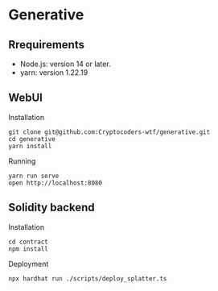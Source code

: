 # Generative

## Rrequirements

- Node.js: version 14 or later.
- yarn: version 1.22.19

## WebUI

Installation

```
git clone git@github.com:Cryptocoders-wtf/generative.git
cd generative
yarn install
```
Running
```
yarn run serve
open http://localhost:8080
```

## Solidity backend

Installation

```
cd contract
npm install
```

Deployment
```
npx hardhat run ./scripts/deploy_splatter.ts
```
